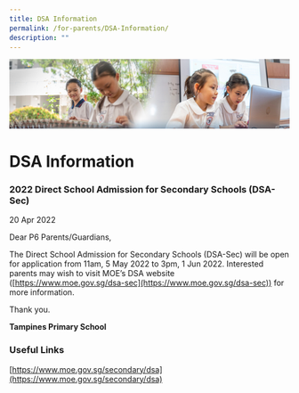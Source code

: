 ```yaml
---
title: DSA Information
permalink: /for-parents/DSA-Information/
description: ""
---
```

![](/images/ForParents.jpg)

DSA Information
===============

  

### **2022 Direct School Admission for Secondary Schools (DSA-Sec)**

20 Apr 2022  

  

Dear P6 Parents/Guardians,

  

The Direct School Admission for Secondary Schools (DSA-Sec) will be open for application from 11am, 5 May 2022 to 3pm, 1 Jun 2022. Interested parents may wish to visit MOE’s DSA website ([https://www.moe.gov.sg/dsa-sec](https://www.moe.gov.sg/dsa-sec)) for more information.

  

Thank you.

<b>Tampines Primary School</b> 

### **Useful Links**

[https://www.moe.gov.sg/secondary/dsa](https://www.moe.gov.sg/secondary/dsa)